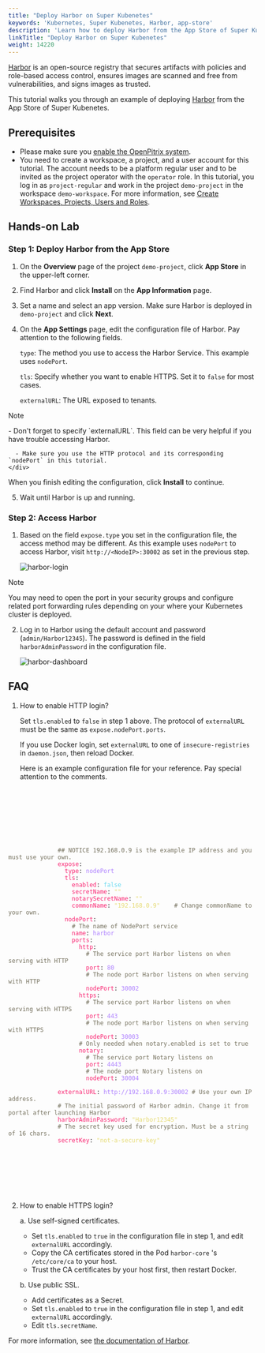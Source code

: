 ```yaml
---
title: "Deploy Harbor on Super Kubenetes"
keywords: 'Kubernetes, Super Kubenetes, Harbor, app-store'
description: 'Learn how to deploy Harbor from the App Store of Super Kubenetes and access its service.'
linkTitle: "Deploy Harbor on Super Kubenetes"
weight: 14220
---
```

[Harbor](https://goharbor.io/) is an open-source registry that secures artifacts with policies and role-based access control, ensures images are scanned and free from vulnerabilities, and signs images as trusted.

This tutorial walks you through an example of deploying [Harbor](https://goharbor.io/) from the App Store of Super Kubenetes.

## Prerequisites

- Please make sure you [enable the OpenPitrix system](../../../pluggable-components/app-store/).
- You need to create a workspace, a project, and a user account for this tutorial. The account needs to be a platform regular user and to be invited as the project operator with the `operator` role. In this tutorial, you log in as `project-regular` and work in the project `demo-project` in the workspace `demo-workspace`. For more information, see [Create Workspaces, Projects, Users and Roles](../../../quick-start/create-workspace-and-project/).

## Hands-on Lab

### Step 1: Deploy Harbor from the App Store

1. On the **Overview** page of the project `demo-project`, click **App Store** in the upper-left corner.

2. Find Harbor and click **Install** on the **App Information** page.

3. Set a name and select an app version. Make sure Harbor is deployed in `demo-project` and click **Next**.

4. On the **App Settings** page, edit the configuration file of Harbor. Pay attention to the following fields.

   `type`: The method you use to access the Harbor Service. This example uses `nodePort`.

   `tls`: Specify whether you want to enable HTTPS. Set it to `false` for most cases.

   `externalURL`: The URL exposed to tenants.

  <div className="notices note">
    <p>Note</p>
    <div>
      - Don't forget to specify `externalURL`. This field can be very helpful if you have trouble accessing Harbor.

      - Make sure you use the HTTP protocol and its corresponding `nodePort` in this tutorial.
    </div>
  </div>

   When you finish editing the configuration, click **Install** to continue.

5. Wait until Harbor is up and running.

### Step 2: Access Harbor

1. Based on the field `expose.type` you set in the configuration file, the access method may be different. As this example uses `nodePort` to access Harbor, visit `http://<NodeIP>:30002` as set in the previous step.

   ![harbor-login](/dist/assets/docs/v3.3/appstore/built-in-apps/harbor-app/harbor-login.jpg)

  <div className="notices note">
    <p>Note</p>
    <div>
      You may need to open the port in your security groups and configure related port forwarding rules depending on your where your Kubernetes cluster is deployed.
    </div>
  </div>

2. Log in to Harbor using the default account and password (`admin/Harbor12345`). The password is defined in the field `harborAdminPassword` in the configuration file.

   ![harbor-dashboard](/dist/assets/docs/v3.3/appstore/built-in-apps/harbor-app/harbor-dashboard.jpg)

## FAQ

1. How to enable HTTP login?

   Set `tls.enabled` to `false` in step 1 above. The protocol of `externalURL` must be the same as `expose.nodePort.ports`.

   If you use Docker login, set `externalURL` to one of `insecure-registries` in `daemon.json`, then reload Docker.

   Here is an example configuration file for your reference. Pay special attention to the comments.

<article className="highlight">
  <pre>
      <div className="copy-code-button" title="Copy Code"></div>
      <div className="code-over-div">
        <code>
            <p>
              <span style="color:#75715e"><span>#</span><span>#</span> NOTICE 192.168.0.9 is the example IP address and you must use your own.</span>
              <span style="color:#f92672">expose</span>: 
              <span style="color:#f92672">&nbsp;&nbsp;type</span>: <span style="color:#ae81ff">nodePort</span> 
              <span style="color:#f92672">&nbsp;&nbsp;tls</span>: 
              <span style="color:#f92672">&nbsp;&nbsp;&nbsp;&nbsp;enabled</span>: <span style="color:#66d9ef">false</span> 
              <span style="color:#f92672">&nbsp;&nbsp;&nbsp;&nbsp;secretName</span>: <span style="color:#e6db74">""</span> 
              <span style="color:#f92672">&nbsp;&nbsp;&nbsp;&nbsp;notarySecretName</span>: <span style="color:#e6db74">""</span> 
              <span style="color:#f92672">&nbsp;&nbsp;&nbsp;&nbsp;commonName</span>: <span style="color:#e6db74">"192.168.0.9"</span>  <span style="color:#75715e">&nbsp;&nbsp;<span>#</span> Change commonName to your own.</span> 
              <span style="color:#f92672">&nbsp;&nbsp;nodePort</span>: 
              <span style="color:#75715e">&nbsp;&nbsp;&nbsp;&nbsp;<span>#</span> The name of NodePort service</span> 
              <span style="color:#f92672">&nbsp;&nbsp;&nbsp;&nbsp;name</span>: <span style="color:#ae81ff">harbor</span> 
              <span style="color:#f92672">&nbsp;&nbsp;&nbsp;&nbsp;ports</span>: 
              <span style="color:#f92672">&nbsp;&nbsp;&nbsp;&nbsp;&nbsp;&nbsp;http</span>: 
              <span style="color:#75715e">&nbsp;&nbsp;&nbsp;&nbsp;&nbsp;&nbsp;&nbsp;&nbsp;<span>#</span> The service port Harbor listens on when serving with HTTP</span> 
              <span style="color:#f92672">&nbsp;&nbsp;&nbsp;&nbsp;&nbsp;&nbsp;&nbsp;&nbsp;port</span>: <span style="color:#ae81ff">80</span> 
              <span style="color:#75715e">&nbsp;&nbsp;&nbsp;&nbsp;&nbsp;&nbsp;&nbsp;&nbsp;<span>#</span> The node port Harbor listens on when serving with HTTP</span> 
              <span style="color:#f92672">&nbsp;&nbsp;&nbsp;&nbsp;&nbsp;&nbsp;&nbsp;&nbsp;nodePort</span>: <span style="color:#ae81ff">30002</span> 
              <span style="color:#f92672">&nbsp;&nbsp;&nbsp;&nbsp;&nbsp;&nbsp;https</span>: 
              <span style="color:#75715e">&nbsp;&nbsp;&nbsp;&nbsp;&nbsp;&nbsp;&nbsp;&nbsp;<span>#</span> The service port Harbor listens on when serving with HTTPS</span> 
              <span style="color:#f92672">&nbsp;&nbsp;&nbsp;&nbsp;&nbsp;&nbsp;&nbsp;&nbsp;port</span>: <span style="color:#ae81ff">443</span> 
              <span style="color:#75715e">&nbsp;&nbsp;&nbsp;&nbsp;&nbsp;&nbsp;&nbsp;&nbsp;<span>#</span> The node port Harbor listens on when serving with HTTPS</span> 
              <span style="color:#f92672">&nbsp;&nbsp;&nbsp;&nbsp;&nbsp;&nbsp;&nbsp;&nbsp;nodePort</span>: <span style="color:#ae81ff">30003</span> 
              <span style="color:#75715e">&nbsp;&nbsp;&nbsp;&nbsp;&nbsp;&nbsp;<span>#</span> Only needed when notary.enabled is set to true</span> 
              <span style="color:#f92672">&nbsp;&nbsp;&nbsp;&nbsp;&nbsp;&nbsp;notary</span>: 
              <span style="color:#75715e">&nbsp;&nbsp;&nbsp;&nbsp;&nbsp;&nbsp;&nbsp;&nbsp;<span>#</span> The service port Notary listens on</span> 
              <span style="color:#f92672">&nbsp;&nbsp;&nbsp;&nbsp;&nbsp;&nbsp;&nbsp;&nbsp;port</span>: <span style="color:#ae81ff">4443</span> 
              <span style="color:#75715e">&nbsp;&nbsp;&nbsp;&nbsp;&nbsp;&nbsp;&nbsp;&nbsp;<span>#</span> The node port Notary listens on</span> 
              <span style="color:#f92672">&nbsp;&nbsp;&nbsp;&nbsp;&nbsp;&nbsp;&nbsp;&nbsp;nodePort</span>: <span style="color:#ae81ff">30004</span> 
              &nbsp;&nbsp;&nbsp;
              <span style="color:#f92672">externalURL</span>: <span style="color:#ae81ff"><span></span>http://192.168.0.9:30002<span></span></span><span style="color:#75715e">&nbsp;<span>#</span> Use your own IP address.</span>      
              <span style="color:#75715e"><span>#</span> The initial password of Harbor admin. Change it from portal after launching Harbor</span>
              <span style="color:#f92672">harborAdminPassword</span>: <span style="color:#e6db74">"Harbor12345"</span> 
              <span style="color:#75715e"><span>#</span> The secret key used for encryption. Must be a string of 16 chars.</span>
              <span style="color:#f92672">secretKey</span>: <span style="color:#e6db74">"not-a-secure-key"</span> 
            </p>
        </code>
      </div>
  </pre>
</article>

2. How to enable HTTPS login?

    a. Use self-signed certificates.
      * Set `tls.enabled` to `true` in the configuration file in step 1, and edit `externalURL` accordingly.
      * Copy the CA certificates stored in the Pod `harbor-core` \'s `/etc/core/ca` to your host.
      * Trust the CA certificates by your host first, then restart Docker.

    b. Use public SSL.
      * Add certificates as a Secret.
      * Set `tls.enabled` to `true` in the configuration file in step 1, and edit `externalURL` accordingly.
      * Edit `tls.secretName`.

For more information, see [the documentation of Harbor](https://goharbor.io/docs/2.1.0/).